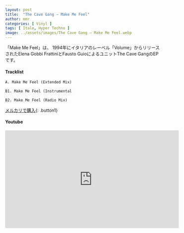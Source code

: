 ```yaml
---
layout: post
title:  "The Cave Gang – Make Me Feel"
author: mmr
categories: [ Vinyl ]
tags: [ Italo, Hyper Techno ]
image: ../assets/images/The Cave Gang – Make Me Feel.webp
---
```


「Make Me Feel」は、
1994年にイタリアのレーベル「Volume」からリリースされたElena Gobbi FrattiniとFausto GuioによるユニットThe Cave GangのEPです。

#### Tracklist
```md
A. Make Me Feel (Extended Mix)

B1. Make Me Feel (Instrumental

B2. Make Me Feel (Radio Mix)
```

[メルカリで購入](https://jp.mercari.com/item/m61676818588?afid=6142608987){: .button1}

#### Youtube
<iframe width="560" height="315" src="https://www.youtube.com/embed/0J-kBYb3smA?si=dOgMZJy1WrR63Rce" title="YouTube video player" frameborder="0" allow="accelerometer; autoplay; clipboard-write; encrypted-media; gyroscope; picture-in-picture; web-share" referrerpolicy="strict-origin-when-cross-origin" allowfullscreen></iframe>